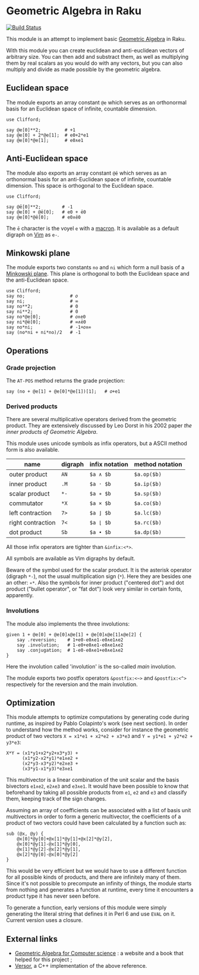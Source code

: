 Geometric Algebra in Raku
===========================

[![Build Status](https://travis-ci.org/grondilu/clifford.svg)](https://travis-ci.org/grondilu/clifford)

This module is an attempt to implement basic [Geometric
Algebra](http://en.wikipedia.org/wiki/Geometric_Algebra) in Raku.

With this module you can create euclidean and anti-euclidean vectors of
arbitrary size.  You can then add and substract them, as well as multiplying
them by real scalars as you would do with any vectors, but you can also
multiply and divide as made possible by the geometric algebra.

Euclidean space
---------------

The module exports an array constant `@e` which serves as an orthonormal basis
for an Euclidean space of infinite, countable dimension.

    use Clifford;

    say @e[0]**2;         # +1
    say @e[0] + 2*@e[1];  # e0+2*e1
    say @e[0]*@e[1];      # e0∧e1

Anti-Euclidean space
--------------------

The module also exports an array constant `@ē` which serves as an orthonormal
basis for an anti-Euclidean space of infinite, countable dimension.  This
space is orthogonal to the Euclidean space.

    use Clifford;

    say @ē[0]**2;        # -1
    say @e[0] + @ē[0];   # e0 + ē0
    say @e[0]*@ē[0];     # e0∧ē0

The `ē` character is the voyel `e` with a [macron](https://en.wikipedia.org/wiki/Macron).
It is available as a default digraph on [Vim](http://www.vim.org) as `e-`.

Minkowski plane
---------------

The module exports two constants `no` and `ni` which form a null basis of a
[Minkowski plane](https://en.wikipedia.org/wiki/Minkowski_plane).  This plane
is orthogonal to both the Euclidean space and the anti-Euclidean space.

    use Clifford;
    say no;                 # 𝑜
    say ni;                 # ∞
    say no**2;              # 0
    say ni**2;              # 0
    say no*@e[0];           # 𝑜∧e0
    say ni*@ē[0];           # ∞∧ē0
    say no*ni;              # -1+𝑜∧∞
    say (no*ni + ni*no)/2   # -1

Operations
----------

### Grade projection

The `AT-POS` method returns the grade projection:

    say (no + @e[1] + @e[0]*@e[1])[1];   # 𝑜+e1

### Derived products

There are several multiplicative operators derived from the geometric product.
They are extensively discussed by Leo Dorst in his 2002 paper
*the inner products of Geometric Algebra*.

This module uses unicode symbols as infix operators, but a ASCII method form is
also available.

| name              |digraph| infix notation  | method notation |
|-------------------|-------|-----------------|-----------------|
| outer product     | `AN`  | `$a ∧ $b`       | `$a.op($b)`     |
| inner product     | `.M`  | `$a · $b`       | `$a.ip($b)`     |
| scalar product    | `*-`  | `$a ∗ $b`       | `$a.sp($b)`     |
| commutator        | `*X`  | `$a × $b`       | `$a.co($b)`     |
| left contraction  | `7>`  | `$a ⌋ $b`       | `$a.lc($b)`     |
| right contraction | `7<`  | `$a ⌊ $b`       | `$a.rc($b)`     |
| dot product       | `Sb`  | `$a ∙ $b`       | `$a.dp($b)`     |

All those infix operators are tighter than `&infix:<*>`.

All symbols are available as Vim digraphs by default.

Beware of the symbol used for the scalar product.  It is the asterisk operator
(digraph `*-`), not the usual multiplication sign (`*`).  Here they are besides
one an other: `∗*`.  Also the symbols for inner product ("centered dot") and
dot product ("bullet operator", or "fat dot") look very similar in certain
fonts, apparently.

### Involutions

The module also implements the three involutions:

    given 1 + @e[0] + @e[0]∧@e[1] + @e[0]∧@e[1]∧@e[2] {
        say .reversion;    # 1+e0-e0∧e1-e0∧e1∧e2
        say .involution;   # 1-e0+e0∧e1-e0∧e1∧e2
        say .conjugation;  # 1-e0-e0∧e1+e0∧e1∧e2
    }

Here the involution called 'involution' is the so-called *main* involution.

The module exports two postfix operators `&postfix:<~>` and `&postfix:<^>`
respectively for the reversion and the main involution.

Optimization
------------

This module attempts to optimize computations by generating code during
runtime, as inspired by Pablo Colapinto's work (see next section).  In order to
understand how the method works, consider for instance the geometric product of
two vectors `X = x1*e1 + x2*e2 + x3*e3` and `Y = y1*e1 + y2*e2 + y3*e3`:

    X*Y = (x1*y1+x2*y2+x3*y3) +
          (x1*y2-x2*y1)*e1∧e2 +
          (x2*y3-x3*y2)*e2∧e3 +
          (x3*y1-x1*y3)*e3∧e1

This multivector is a linear combination of the unit scalar and the basis
bivectors `e1∧e2`, `e2∧e3` and `e3∧e1`.  It would have been possible to know
that beforehand by taking all possible products from `e1`, `e2` and `e3` and
classify them, keeping track of the sign changes.

Assuming an array of coefficients can be associated with a list of basis unit multivectors in order
to form a generic multivector, the coefficients of a product of two vectors could have been
calculated by a function such as:

    sub (@x, @y) {
        @x[0]*@y[0]+@x[1]*@y[1]+@x[2]*@y[2],
        @x[0]*@y[1]-@x[1]*@y[0],
        @x[1]*@y[2]-@x[2]*@y[1],
        @x[2]*@y[0]-@x[0]*@y[2]
    }

This would be very efficient but we would have to use a different function for
all possible kinds of products, and there are infinitely many of them.  Since
it's not possible to precompute an infinity of things, the module starts from
nothing and generates a function at runtime, every time it encounters a product
type it has never seen before.

To generate a function, early versions of this module were simply generating the literal string that defines it in
Perl 6 and use `EVAL` on it.  Current version uses a closure.

External links
--------

* [Geometric Algebra for Computer science](http://www.geometricalgebra.net) : a
  website and a book that helped for this project ;
* [Versor](https://github.com/wolftype/versor), a C++ implementation of the
  above reference.
